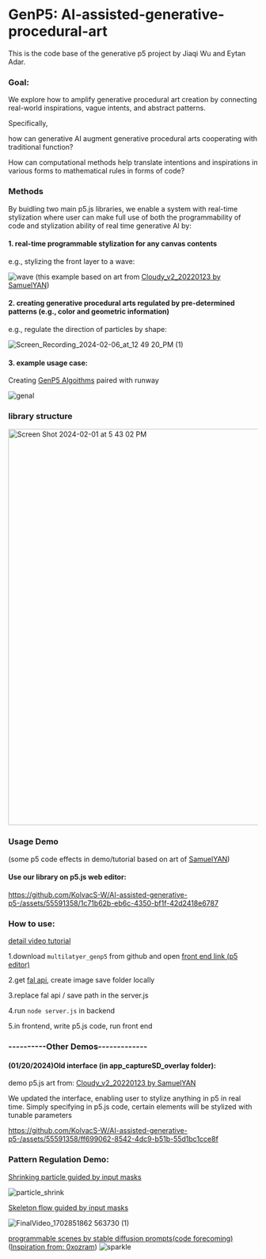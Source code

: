 # GenP5: AI-assisted-generative-procedural-art


This is the code base of the generative p5 project by Jiaqi Wu and Eytan Adar.

### Goal:
We explore how to amplify generative procedural art creation by connecting real-world inspirations, vague intents, and abstract patterns. 

Specifically, 

how can generative AI augment generative procedural arts cooperating with traditional function? 

How can computational methods help translate intentions and inspirations in various forms to mathematical rules in forms of code? 

### Methods
By buidling two main p5.js libraries, we enable a system with real-time stylization where user can make full use of both the
programmability of code and stylization ability of real time generative AI by:

#### 1. real-time programmable stylization for any canvas contents

e.g., stylizing the front layer to a wave:

![wave](https://github.com/KolvacS-W/AI-assisted-generative-p5-/assets/55591358/6dcf51c8-f22e-41e3-a1dc-59b4d4fb2dfc)
(this example based on art from [Cloudy_v2_20220123 by SamuelYAN](https://openprocessing.org/sketch/1452002))

#### 2. creating generative procedural arts regulated by pre-determined patterns (e.g., color and geometric information)

e.g., regulate the direction of particles by shape:

![Screen_Recording_2024-02-06_at_12 49 20_PM (1)](https://github.com/KolvacS-W/AI-assisted-generative-p5-/assets/55591358/8520791b-0e30-4380-914a-cf2d80f8c64d)

#### 3. example usage case:

Creating [GenP5 Algoithms](https://github.com/KolvacS-W/GenP5-Algorithm) paired with runway

![genal](https://github.com/KolvacS-W/AI-assisted-generative-p5-/assets/55591358/e3e9a157-9fd9-451d-8386-948a4214abc9)


### library structure

<img width="800" alt="Screen Shot 2024-02-01 at 5 43 02 PM" src="https://github.com/KolvacS-W/AI-assisted-generative-p5-/assets/55591358/e0cf347d-820f-4c79-9732-109657075e91">

### Usage Demo

(some p5 code effects in demo/tutorial based on art of [SamuelYAN](https://openprocessing.org/user/293890/?view=sketches&o=948))

#### Use our library on p5.js web editor:


https://github.com/KolvacS-W/AI-assisted-generative-p5-/assets/55591358/1c71b62b-eb6c-4350-bf1f-42d2418e6787






### How to use:
[detail video tutorial](https://drive.google.com/file/d/1OX5YC96NN-9RhXBQGPb_Ya2MMcLeCFi-/view?usp=sharing)

1.download `multilatyer_genp5` from github and open [front end link \(p5 editor\)](https://editor.p5js.org/wujiaq/sketches/4AljpG5Nn)

2.get [fal api](https://www.fal.ai/dashboard/keys), create image save folder locally 

3.replace fal api / save path in the server.js

4.run `node server.js` in backend 

5.in frontend, write p5.js code, run front end

### ----------Other Demos-------------
#### (01/20/2024)Old interface (in app_captureSD_overlay folder): 
demo p5.js art from: [Cloudy_v2_20220123 by SamuelYAN](https://openprocessing.org/sketch/1452002)

We updated the interface, enabling user to stylize anything in p5 in real time. Simply specifying in p5.js code, certain elements will be stylized with tunable parameters

https://github.com/KolvacS-W/AI-assisted-generative-p5-/assets/55591358/ff699062-8542-4dc9-b51b-55d1bc1cce8f


### Pattern Regulation Demo:
[Shrinking particle guided by input masks](https://editor.p5js.org/wujiaq/sketches/pZSMb4Jxv)

![particle_shrink](https://github.com/KolvacS-W/AI-assisted-generative-p5-/assets/55591358/cb829cc9-3475-4f7c-a0c9-cca79b2d59e8)



[Skeleton flow guided by input masks](https://editor.p5js.org/wujiaq/sketches/5BG9YMHaN)

![FinalVideo_1702851862 563730 (1)](https://github.com/KolvacS-W/AI-assisted-generative-p5-/assets/55591358/d3fe2ec4-49ac-4cbb-8a37-445839adf5c3)


[programmable scenes by stable diffusion prompts(code forecoming)]()
([Inspiration from: 0xozram](https://openprocessing.org/sketch/1790022))
![sparkle](https://github.com/KolvacS-W/AI-assisted-generative-p5-/assets/55591358/cd7240ae-aab3-4bc9-ad2a-49a665955185)
